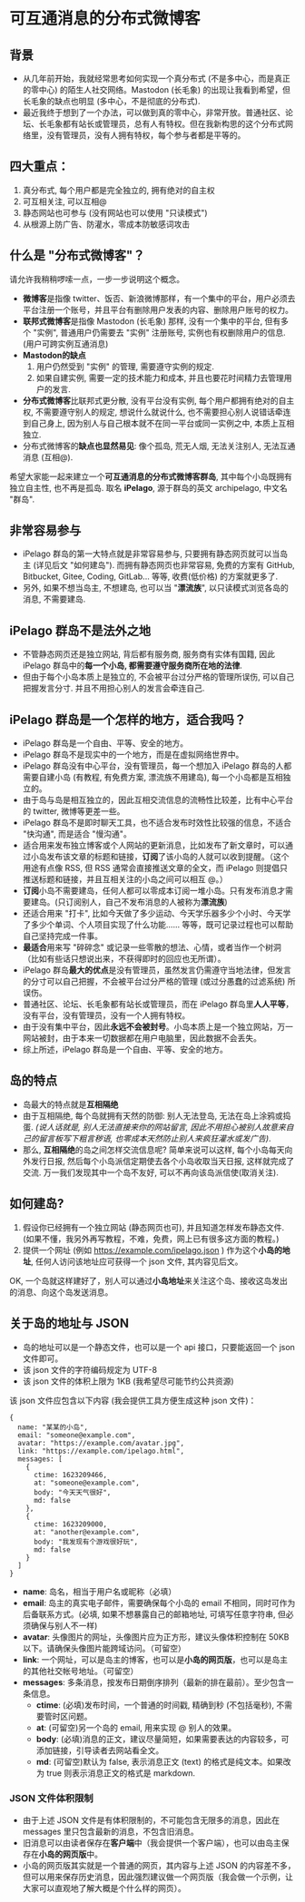 # 可互通消息的分布式微博客

## 背景

- 从几年前开始，我就经常思考如何实现一个真分布式 (不是多中心，而是真正的零中心) 的陌生人社交网络。Mastodon (长毛象) 的出现让我看到希望，但长毛象的缺点也明显 (多中心，不是彻底的分布式).
- 最近我终于想到了一个办法，可以做到真的零中心，非常开放。普通社区、论坛、长毛象都有站长或管理员，总有人有特权。但在我新构思的这个分布式网络里，没有管理员，没有人拥有特权，每个参与者都是平等的。

## 四大重点：

1. 真分布式, 每个用户都是完全独立的, 拥有绝对的自主权
2. 可互相关注, 可以互相@
3. 静态网站也可参与 (没有网站也可以使用 "只读模式")
4. 从根源上防广告、防灌水，零成本防敏感词攻击

## 什么是 "分布式微博客"？

请允许我稍稍啰嗦一点，一步一步说明这个概念。

- **微博客**是指像 twitter、饭否、新浪微博那样，有一个集中的平台，用户必须去平台注册一个账号，并且平台有删除用户发表的内容、删除用户账号的权力。
- **联邦式微博客**是指像 Mastodon (长毛象) 那样, 没有一个集中的平台, 但有多个 "实例", 普通用户仍需要去 "实例" 注册账号, 实例也有权删除用户的信息. (用户可跨实例互通消息)
- **Mastodon的缺点**
  1. 用户仍然受到 "实例" 的管理, 需要遵守实例的规定.
  2. 如果自建实例, 需要一定的技术能力和成本, 并且也要花时间精力去管理用户的发言.
- **分布式微博客**比联邦式更分散, 没有平台没有实例, 每个用户都拥有绝对的自主权, 不需要遵守别人的规定, 想说什么就说什么, 也不需要担心别人说错话牵连到自己身上, 因为别人与自己根本就不在同一平台或同一实例之中, 本质上互相独立.
- 分布式微博客的**缺点也显然易见**: 像个孤岛, 荒无人烟, 无法关注别人, 无法互通消息 (互相@).

希望大家能一起来建立一个**可互通消息的分布式微博客群岛**, 其中每个小岛既拥有独立自主性, 也不再是孤岛. 取名 **iPelago**, 源于群岛的英文 archipelago, 中文名 "群岛".

## 非常容易参与

- iPelago 群岛的第一大特点就是非常容易参与, 只要拥有静态网页就可以当岛主 (详见后文 "如何建岛"). 而拥有静态网页也非常容易, 免费的方案有 GitHub, Bitbucket, Gitee, Coding, GitLab... 等等, 收费(低价格) 的方案就更多了.
- 另外, 如果不想当岛主, 不想建岛, 也可以当 "**漂流族**", 以只读模式浏览各岛的消息, 不需要建岛.

## iPelago 群岛不是法外之地

- 不管静态网页还是独立网站, 背后都有服务商, 服务商有实体有国籍, 因此 iPelago 群岛中的**每一个小岛, 都需要遵守服务商所在地的法律**.
- 但由于每个小岛本质上是独立的, 不会被平台过分严格的管理所误伤, 可以自己把握发言分寸. 并且不用担心别人的发言会牵连自己.

## iPelago 群岛是一个怎样的地方，适合我吗？

- iPelago 群岛是一个自由、平等、安全的地方。
- iPelago 群岛不是现实中的一个地方，而是在虚拟网络世界中。
- iPelago 群岛没有中心平台，没有管理员，每一个想加入 iPelago 群岛的人都需要自建小岛 (有教程, 有免费方案, 漂流族不用建岛), 每一个小岛都是互相独立的。
- 由于岛与岛是相互独立的，因此互相交流信息的流畅性比较差，比有中心平台的 twitter, 微博等更差一些。
- iPelago 群岛不是即时聊天工具，也不适合发布时效性比较强的信息，不适合 "快沟通", 而是适合 "慢沟通"。
- 适合用来发布独立博客或个人网站的更新消息，比如发布了新文章时，可以通过小岛发布该文章的标题和链接，**订阅**了该小岛的人就可以收到提醒。（这个用途有点像 RSS, 但 RSS 通常会直接推送文章的全文，而 iPelago 则提倡只推送标题和链接，并且互相关注的小岛之间可以相互 @。）
- **订阅**小岛不需要建岛，任何人都可以零成本订阅一堆小岛。只有发布消息才需要建岛。(只订阅别人，自己不发布消息的人被称为**漂流族**)
- 还适合用来 "打卡", 比如今天做了多少运动、今天学乐器多少个小时、今天学了多少个单词、个人项目实现了什么功能...... 等等，既可记录过程也可以帮助自己坚持完成一件事。
- **最适合**用来写 "碎碎念" 或记录一些零散的想法、心情，或者当作一个树洞（比如有些话只想说出来，不获得即时的回应也无所谓）。
- iPelago 群岛**最大的优点**是没有管理员，虽然发言仍需遵守当地法律，但发言的分寸可以自己把握，不会被平台过分严格的管理 (或过分愚蠢的过滤系统) 所误伤。
- 普通社区、论坛、长毛象都有站长或管理员，而在 iPelago 群岛里**人人平等**，没有平台，没有管理员，没有一个人拥有特权。
- 由于没有集中平台，因此**永远不会被封号**。小岛本质上是一个独立网站，万一网站被封，由于本来一切数据都在用户电脑里，因此数据不会丢失。
- 综上所述，iPelago 群岛是一个自由、平等、安全的地方。

## 岛的特点

- 岛最大的特点就是**互相隔绝**
- 由于互相隔绝, 每个岛就拥有天然的防御: 别人无法登岛, 无法在岛上涂鸦或捣蛋. *(说人话就是, 别人无法直接来你的网站留言, 因此不用担心被别人故意来自己的留言板写下粗言秽语, 也零成本天然防止别人来疯狂灌水或发广告)*.
- 那么, **互相隔绝**的岛之间怎样交流信息呢? 简单来说可以这样, 每个小岛每天向外发行日报, 然后每个小岛派信定期使去各个小岛收取当天日报, 这样就完成了交流. 万一我们发现其中一个岛不友好, 可以不再向该岛派信使(取消关注).

## 如何建岛?

1. 假设你已经拥有一个独立网站 (静态网页也可), 并且知道怎样发布静态文件. (如果不懂，我另外再写教程，不难，免费，网上已有很多这方面的教程。)
2. 提供一个网址 (例如 https://example.com/ipelago.json ) 作为这个**小岛的地址**, 任何人访问该地址应可获得一个 json 文件, 其内容见后文。

OK, 一个岛就这样建好了，别人可以通过**小岛地址**来关注这个岛、接收这岛发出的消息、向这个岛发送消息。

## 关于岛的地址与 JSON

- 岛的地址可以是一个静态文件，也可以是一个 api 接口，只要能返回一个 json 文件即可。
- 该 json 文件的字符编码规定为 UTF-8
- 该 json 文件的体积上限为 1KB (我希望尽可能节约公共资源)

该 json 文件应包含以下内容 (我会提供工具方便生成这种 json 文件)：

```
{
  name: "某某的小岛",
  email: "someone@example.com",
  avatar: "https://example.com/avatar.jpg",
  link: "https://example.com/ipelago.html",
  messages: [
    {
      ctime: 1623209466,
      at: "someone@example.com",
      body: "今天天气很好",
      md: false
    },
    {
      ctime: 1623209000,
      at: "another@example.com",
      body: "我发现有个游戏很好玩",
      md: false
    }
  ]
}
```

- **name**: 岛名，相当于用户名或昵称（必填）
- **email**: 岛主的真实电子邮件，需要确保每个小岛的 email 不相同，同时可作为后备联系方式。(必填, 如果不想暴露自己的邮箱地址, 可填写任意字符串, 但必须确保与别人不一样)
- **avatar**: 头像图片的网址，头像图片应为正方形，建议头像体积控制在 50KB 以下。请确保头像图片能跨域访问。（可留空）
- **link**: 一个网址，可以是岛主的博客，也可以是**小岛的网页版**，也可以是岛主的其他社交帐号地址。（可留空）
- **messages**: 多条消息，按发布日期倒序排列（最新的排在最前）。至少包含一条信息。
  - **ctime**: (必填)发布时间，一个普通的时间戳, 精确到秒 (不包括毫秒), 不需要管时区问题。
  - **at**: (可留空)另一个岛的 email, 用来实现 @ 别人的效果。
  - **body**: (必填)消息的正文，建议尽量简短，如果需要表达的内容较多，可添加链接，引导读者去网站看全文。
  - **md**: (可留空)默认为 false, 表示消息正文 (text) 的格式是纯文本。如果改为 true 则表示消息正文的格式是 markdown.

### JSON 文件体积限制

- 由于上述 JSON 文件是有体积限制的，不可能包含无限多的消息，因此在 messages 里只包含最新的消息，不包含旧消息。
- 旧消息可以由读者保存在**客户端**中（我会提供一个客户端），也可以由岛主保存在**小岛的网页版**中。
- 小岛的网页版其实就是一个普通的网页，其内容与上述 JSON 的内容差不多，但可以用来保存历史消息，因此强烈建议做一个网页版（我会做一个示例，让大家可以直观地了解大概是个什么样的网页）。

